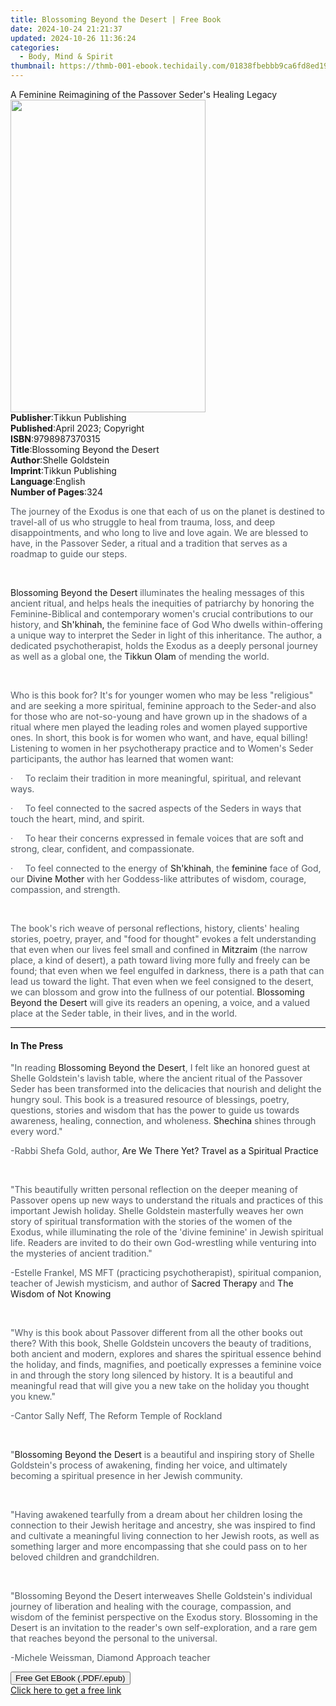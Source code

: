 ```yaml
---
title: Blossoming Beyond the Desert | Free Book
date: 2024-10-24 21:21:37
updated: 2024-10-26 11:36:24
categories:
  - Body, Mind & Spirit
thumbnail: https://thmb-001-ebook.techidaily.com/01838fbebbb9ca6fd8ed19fbacd594ead916be2da6930cae08183a10b60f7386.jpg
---
```

<main id="book-container">
  <div class="flex flex-col">
    <div class="book-brief flex-1 py-6 px-4 sm:p-6 md:py-10 md:px-8">
      <!-- brief-->
      <div class="book-brief-main">
        A Feminine Reimagining of the Passover Seder's Healing Legacy
      </div>
    </div>
    <div
      class="book-meta-info flex-1 grid gap-4 col-start-1 col-end-3 row-start-1 sm:mb-6 sm:grid-cols-4 lg:gap-6 lg:col-start-2 lg:row-end-6 lg:row-span-6 lg:mb-0"
    >
      <div
        class="book-meta-info-left place-content-center mt-4 p-4 text-sm leading-6 col-start-2 col-span-2 dark:text-slate-400"
      >
        <img
          class="w-full h-500 object-cover rounded-lg sm:h-255 sm:col-span-2 lg:col-span-full"
          src="https://img-001-ebook.techidaily.com/83631e69dec8d2a954e29d3c256793ee359398958c88e3b75f04324b68970d0c.jpg"
          alt=""
          width="312"
          height="500"
        />
      </div>
      <div
        class="book-meta-info-right mt-2 col-start-1 row-start-2 col-span-3 self-center"
      >
        <!-- meta data  -->
        <div class="flex flex-col px-4 md:px-8">
          <div class="flex-1">
            <strong>Publisher</strong>:<span class="px-2"
              >Tikkun Publishing</span
            >
          </div>
          <div class="flex-1">
            <strong>Published</strong>:<span class="px-2"
              >April 2023; Copyright</span
            >
          </div>
          <div class="flex-1">
            <strong>ISBN</strong>:<span class="px-2">9798987370315</span>
          </div>
          <div class="flex-1">
            <strong>Title</strong>:<span class="px-2"
              >Blossoming Beyond the Desert</span
            >
          </div>
          <div class="flex-1">
            <strong>Author</strong>:<span class="px-2">Shelle Goldstein</span>
          </div>
          <div class="flex-1">
            <strong>Imprint</strong>:<span class="px-2">Tikkun Publishing</span>
          </div>
          <div class="flex-1">
            <strong>Language</strong>:<span class="px-2">English</span>
          </div>
          <div class="flex-1">
            <strong>Number of Pages</strong>:<span class="px-2">324</span>
          </div>
        </div>
      </div>
    </div>
    <div class="book-description flex-1 py-6 px-4 sm:p-6 md:py-10 md:px-8">
      <div class="book-description-main">
        <div accordion-content="" id="description">
          <p>
            <span style="color: rgb(83, 90, 98)"
              >The journey of the Exodus is one that each of us on the planet is
              destined to travel-all of us who struggle to heal from trauma,
              loss, and deep disappointments, and who long to live and love
              again. We are blessed to have, in the Passover Seder, a ritual and
              a tradition that serves as a roadmap to guide our steps.</span
            >
          </p>
          <p><span style="color: rgb(83, 90, 98)">&nbsp;</span></p>
          <p>
            Blossoming Beyond the Desert<span style="color: rgb(83, 90, 98)">
              illuminates the healing messages of this ancient ritual, and helps
              heals the inequities of patriarchy by honoring the
              Feminine-Biblical and contemporary women's crucial contributions
              to our history, and </span
            >Sh'khinah,<span style="color: rgb(83, 90, 98)">
              the feminine face of God Who dwells within-offering a unique way
              to interpret the Seder in light of this inheritance. The author, a
              dedicated psychotherapist, holds the Exodus as a deeply personal
              journey as well as a global one, the </span
            >Tikkun Olam<span style="color: rgb(83, 90, 98)">
              of mending the world.</span
            >
          </p>
          <p><span style="color: rgb(83, 90, 98)">&nbsp;</span></p>
          <p>
            <span style="color: rgb(83, 90, 98)"
              >Who is this book for? It's for younger women who may be less
              "religious" and are seeking a more spiritual, feminine approach to
              the Seder-and also for those who are not-so-young and have grown
              up in the shadows of a ritual where men played the leading roles
              and women played supportive ones. In short, this book is for women
              who want, and have, equal billing! Listening to women in her
              psychotherapy practice and to Women's Seder participants, the
              author has learned that women want:</span
            >
          </p>
          <p>
            <span style="color: rgb(83, 90, 98)"
              >·&nbsp;&nbsp;&nbsp;&nbsp;&nbsp;To reclaim their tradition in more
              meaningful, spiritual, and relevant ways.</span
            >
          </p>
          <p>
            <span style="color: rgb(83, 90, 98)"
              >·&nbsp;&nbsp;&nbsp;&nbsp;&nbsp;To feel connected to the sacred
              aspects of the Seders in ways that touch the heart, mind, and
              spirit.</span
            >
          </p>
          <p>
            <span style="color: rgb(83, 90, 98)"
              >·&nbsp;&nbsp;&nbsp;&nbsp;&nbsp;To hear their concerns expressed
              in female voices that are soft and strong, clear, confident, and
              compassionate.</span
            >
          </p>
          <p>
            <span style="color: rgb(83, 90, 98)"
              >·&nbsp;&nbsp;&nbsp;&nbsp;&nbsp;To feel connected to the energy of </span
            >Sh'khinah<span style="color: rgb(83, 90, 98)">, the</span>
            feminine<span style="color: rgb(83, 90, 98)">
              face of God, our </span
            >Divine Mother<span style="color: rgb(83, 90, 98)">
              with her Goddess-like attributes of wisdom, courage, compassion,
              and strength.</span
            >
          </p>
          <p><span style="color: rgb(83, 90, 98)">&nbsp;</span></p>
          <p>
            <span style="color: rgb(83, 90, 98)"
              >The book's rich weave of personal reflections, history, clients'
              healing stories, poetry, prayer, and "food for thought" evokes a
              felt understanding that even when our lives feel small and
              confined in </span
            >Mitzraim<span style="color: rgb(83, 90, 98)">
              (the narrow place, a kind of desert), a path toward living more
              fully and freely can be found; that even when we feel engulfed in
              darkness, there is a path that can lead us toward the light. That
              even when we feel consigned to the desert, we can blossom and grow
              into the fullness of our potential.&nbsp;</span
            >Blossoming Beyond the Desert
            <span style="color: rgb(83, 90, 98)"
              >will give its readers an opening, a voice, and a valued place at
              the Seder table, in their lives, and in the world.</span
            >
          </p>
        </div>
        <div class="accordion-fader"></div>
      </div>
    </div>
    <div class="book-excerpts flex-1 py-6 px-4 sm:p-6 md:py-10 md:px-8">
      <!-- excerpts-->
      <div class="book-excerpts-main">
        <hr />
        <h4 class="placeholder placeholder-heading">
          <span>In The Press</span>
        </h4>
        <p></p>
        <p>
          <span style="color: rgba(83, 90, 98, 1)">"In reading </span>Blossoming
          Beyond the Desert<span style="color: rgba(83, 90, 98, 1)"
            >, I felt like an honored guest at Shelle Goldstein's lavish table,
            where the ancient ritual of the Passover Seder has been transformed
            into the delicacies that nourish and delight the hungry soul. This
            book is a treasured resource of blessings, poetry, questions,
            stories and wisdom that has the power to guide us towards awareness,
            healing, connection, and wholeness. </span
          >Shechina<span style="color: rgba(83, 90, 98, 1)">
            shines through every word."</span
          >
        </p>
        <p>
          <span style="color: rgba(83, 90, 98, 1)"
            >-Rabbi Shefa Gold, author, </span
          >Are We There Yet?<span style="color: rgba(83, 90, 98, 1)"> </span
          >Travel as a Spiritual Practice
        </p>
        <p><span style="color: rgba(83, 90, 98, 1)">&nbsp;</span></p>
        <p>
          <span style="color: rgba(83, 90, 98, 1)"
            >"This beautifully written personal reflection on the deeper meaning
            of Passover opens up new ways to understand the rituals and
            practices of this important Jewish holiday. Shelle Goldstein
            masterfully weaves her own story of spiritual transformation with
            the stories of the women of the Exodus, while illuminating the role
            of the 'divine feminine' in Jewish spiritual life. Readers are
            invited to do their own God-wrestling while venturing into the
            mysteries of ancient tradition."</span
          >
        </p>
        <p>
          <span style="color: rgba(83, 90, 98, 1)"
            >-Estelle Frankel, MS MFT (practicing psychotherapist), spiritual
            companion, teacher of Jewish mysticism, and author of </span
          >Sacred Therapy<span style="color: rgba(83, 90, 98, 1)"> and </span
          >The Wisdom of Not Knowing
        </p>
        <p>&nbsp;</p>
        <p>
          <span style="color: rgba(83, 90, 98, 1)"
            >"Why is this book about Passover different from all the other books
            out there? With this book, Shelle Goldstein uncovers the beauty of
            traditions, both ancient and modern, explores and shares the
            spiritual essence behind the holiday, and finds, magnifies, and
            poetically expresses a feminine voice in and through the story long
            silenced by history. It is a beautiful and meaningful read that will
            give you a new take on the holiday you thought you knew."</span
          >
        </p>
        <p>
          <span style="color: rgba(83, 90, 98, 1)"
            >-Cantor Sally Neff, The Reform Temple of Rockland</span
          >
        </p>
        <p><span style="color: rgba(83, 90, 98, 1)">&nbsp;</span></p>
        <p>
          <span style="color: rgba(83, 90, 98, 1)">"</span>Blossoming Beyond the
          Desert<span style="color: rgba(83, 90, 98, 1)">
            is a beautiful and inspiring story of Shelle Goldstein's process of
            awakening, finding her voice, and ultimately becoming a spiritual
            presence in her Jewish community.</span
          >
        </p>
        <p><span style="color: rgba(83, 90, 98, 1)">&nbsp;</span></p>
        <p>
          <span style="color: rgba(83, 90, 98, 1)"
            >"Having awakened tearfully from a dream about her children losing
            the connection to their Jewish heritage and ancestry, she was
            inspired to find and cultivate a meaningful living connection to her
            Jewish roots, as well as something larger and more encompassing that
            she could pass on to her beloved children and grandchildren.</span
          >
        </p>
        <p><span style="color: rgba(83, 90, 98, 1)">&nbsp;</span></p>
        <p>
          <span style="color: rgba(83, 90, 98, 1)"
            >"Blossoming Beyond the Desert interweaves Shelle Goldstein's
            individual journey of liberation and healing with the courage,
            compassion, and wisdom of the feminist perspective on the Exodus
            story. Blossoming in the Desert is an invitation to the reader's own
            self-exploration, and a rare gem that reaches beyond the personal to
            the universal.</span
          >
        </p>
        <p>
          <span style="color: rgba(83, 90, 98, 1)"
            >-Michele Weissman, Diamond Approach teacher</span
          >
        </p>
        <p></p>
      </div>
    </div>
    <div
      class="book-about-author flex-1 py-6 px-4 sm:p-6 md:py-10 md:px-8"
    ></div>
    <div class="book-free-get flex-1 py-6 px-4 sm:p-6 md:py-10 md:px-8">
      <button
        id="btn-free-get"
        class="bg-blue-500 hover:bg-blue-700 text-white font-bold py-2 px-4 rounded"
      >
        Free Get EBook (.PDF/.epub)
      </button>
      <div id="countdown-display" class="px-2 text-lg mt-2"></div>
      <a
        id="free-link"
        class="hidden bg-blue-500 hover:bg-blue-700 text-white font-bold py-2 px-4 rounded"
        href="https://www.ebooks.com/en-us/book/210812035/blossoming-beyond-the-desert/shelle-goldstein/"
        target="_blank"
        >Click here to get a free link</a
      >
    </div>
    <script>
      let countdownTime = 0;
      let countdownInterval = null;
      document
        .getElementById('btn-free-get')
        .addEventListener('click', startCountdown);
      function startCountdown() {
        countdownTime = new Date().getTime() + 60000 * 3;
        countdownInterval = setInterval(updateCountdown, 1000);
        document.getElementById('btn-free-get').disabled = true;
        document
          .getElementById('btn-free-get')
          .classList.add('bg-gray-500', 'cursor-not-allowed');
      }
      function updateCountdown() {
        let currentTime = new Date().getTime();
        let timeLeft = countdownTime - currentTime;
        let secondsLeft = Math.floor(timeLeft / 1000);
        document.getElementById('countdown-display').innerHTML =
          `Remaining time: ${secondsLeft} seconds.`;
        if (secondsLeft <= 0) {
          clearInterval(countdownInterval);
          document.getElementById('btn-free-get').classList.add('hidden');
          document.getElementById('free-link').classList.remove('hidden');
          document.getElementById('countdown-display').innerHTML = '';
        }
      }
    </script>
  </div>
</main>
